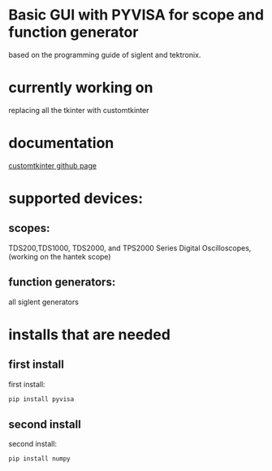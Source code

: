 # Basic GUI with PYVISA for scope and function generator

based on the programming guide of siglent and tektronix.
# currently working on 
replacing all the tkinter with customtkinter
# documentation

[customtkinter github page](https://github.com/TomSchimansky/CustomTkinter)

# supported devices:
## scopes:
TDS200,TDS1000, TDS2000, and TPS2000 Series Digital Oscilloscopes, (working on the hantek scope)
## function generators: 
all siglent generators

# installs that are needed 
## first install
first install:
```bash
pip install pyvisa
```
## second install
second install:
```bash
pip install numpy 
```

